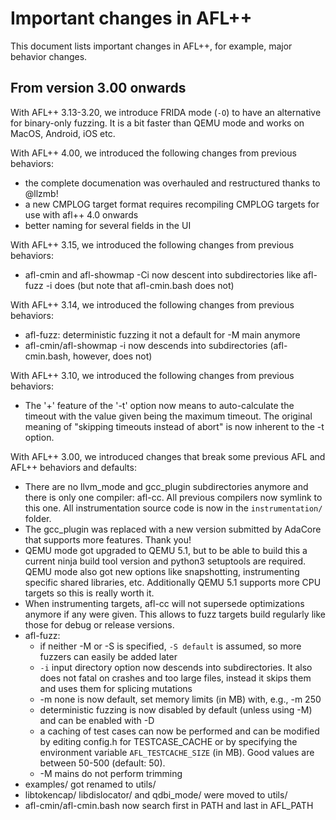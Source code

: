 # Important changes in AFL++

This document lists important changes in AFL++, for example, major behavior
changes.

## From version 3.00 onwards

With AFL++ 3.13-3.20, we introduce FRIDA mode (`-O`) to have an alternative for
binary-only fuzzing. It is a bit faster than QEMU mode and works on MacOS,
Android, iOS etc.

With AFL++ 4.00, we introduced the following changes from previous behaviors:
  * the complete documenation was overhauled and restructured thanks to @llzmb!
  * a new CMPLOG target format requires recompiling CMPLOG targets for use
    with afl++ 4.0 onwards
  * better naming for several fields in the UI

With AFL++ 3.15, we introduced the following changes from previous behaviors:
  * afl-cmin and afl-showmap -Ci now descent into subdirectories like afl-fuzz
    -i does (but note that afl-cmin.bash does not)

With AFL++ 3.14, we introduced the following changes from previous behaviors:
  * afl-fuzz: deterministic fuzzing it not a default for -M main anymore
  * afl-cmin/afl-showmap -i now descends into subdirectories (afl-cmin.bash,
    however, does not)

With AFL++ 3.10, we introduced the following changes from previous behaviors:
  * The '+' feature of the '-t' option now means to auto-calculate the timeout
    with the value given being the maximum timeout. The original meaning of
    "skipping timeouts instead of abort" is now inherent to the -t option.

With AFL++ 3.00, we introduced changes that break some previous AFL and AFL++
behaviors and defaults:
  * There are no llvm_mode and gcc_plugin subdirectories anymore and there is
    only one compiler: afl-cc. All previous compilers now symlink to this one.
    All instrumentation source code is now in the `instrumentation/` folder.
  * The gcc_plugin was replaced with a new version submitted by AdaCore that
    supports more features. Thank you!
  * QEMU mode got upgraded to QEMU 5.1, but to be able to build this a current
    ninja build tool version and python3 setuptools are required. QEMU mode also
    got new options like snapshotting, instrumenting specific shared libraries,
    etc. Additionally QEMU 5.1 supports more CPU targets so this is really worth
    it.
  * When instrumenting targets, afl-cc will not supersede optimizations anymore
    if any were given. This allows to fuzz targets build regularly like those
    for debug or release versions.
  * afl-fuzz:
    * if neither -M or -S is specified, `-S default` is assumed, so more fuzzers
      can easily be added later
    * `-i` input directory option now descends into subdirectories. It also does
      not fatal on crashes and too large files, instead it skips them and uses
      them for splicing mutations
    * -m none is now default, set memory limits (in MB) with, e.g., -m 250
    * deterministic fuzzing is now disabled by default (unless using -M) and can
      be enabled with -D
    * a caching of test cases can now be performed and can be modified by
      editing config.h for TESTCASE_CACHE or by specifying the environment
      variable `AFL_TESTCACHE_SIZE` (in MB). Good values are between 50-500
      (default: 50).
    * -M mains do not perform trimming
  * examples/ got renamed to utils/
  * libtokencap/ libdislocator/ and qdbi_mode/ were moved to utils/
  * afl-cmin/afl-cmin.bash now search first in PATH and last in AFL_PATH

